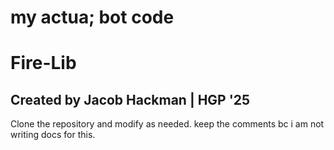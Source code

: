 # my actua; bot code
# Fire-Lib
## Created by Jacob Hackman | HGP '25

Clone the repository and modify as needed. keep the comments bc i am not writing docs for this.
